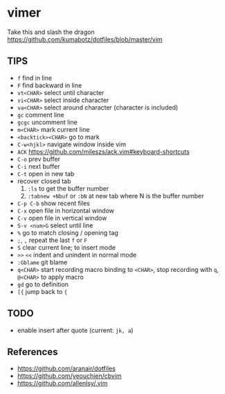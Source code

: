 # vimer

Take this and slash the dragon
https://github.com/kumabotz/dotfiles/blob/master/vim

## TIPS
- `f` find in line
- `F` find backward in line
- `vt<CHAR>` select until character
- `vi<CHAR>` select inside character
- `va<CHAR>` select around character (character is included)
- `gc` comment line
- `gcgc` uncomment line
- `m<CHAR>` mark current line
- `<backtick><CHAR>` go to mark
- `C-w<hjkl>` navigate window inside vim
- `ACK` https://github.com/mileszs/ack.vim#keyboard-shortcuts
- `C-o` prev buffer
- `C-i` next buffer
- `C-t` open in new tab
- recover closed tab
  1. `:ls` to get the buffer number
  1. `:tabnew +Nbuf` or `:bN` at new tab where N is the buffer number
- `C-p C-b` show recent files
- `C-x` open file in horizontal window
- `C-v` open file in vertical window
- `S-v <num>G` select until line <num>
- `%` go to match closing / opening tag
- `;`, `,` repeat the last `f` or `F`
- `S` clear current line; to insert mode
- `>>` `<<` indent and unindent in normal mode
- `:Gblame` git blame
- `q<CHAR>` start recording macro binding to `<CHAR>`, stop recording with `q`, `@<CHAR>` to apply macro
- `gd` go to definition
- `[{` jump back to `{`

## TODO
- enable insert after quote (current: `jk, a`)

## References
- https://github.com/aranair/dotfiles
- https://github.com/yeouchien/cbvim
- https://github.com/allenlsy/.vim
